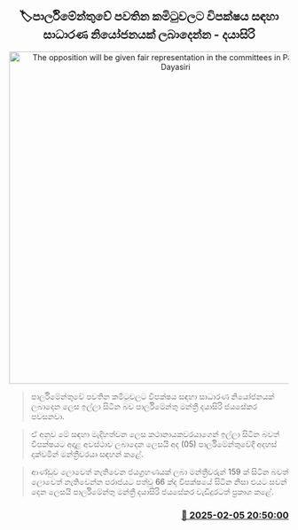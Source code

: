<p align='center'><b><h2 align='center' title='The opposition will be given fair representation in the committees in Parliament - Dayasiri'>🏷පාර්ලිමේන්තුවේ පවතින කමිටුවලට විපක්ෂය සඳහා සාධාරණ නියෝජනයක් ලබාදෙන්​න - දයාසිරි</h2></b></p>
<p align='center'><img src='https://helakuru.sgp1.cdn.digitaloceanspaces.com/esana/images/lib/dayasiri-jayasekara-parliment.jpg' width='600' alt='The opposition will be given fair representation in the committees in Parliament - Dayasiri'></p>

> පාර්ලිමේන්තුවේ පවතින කමිටුවලට විපක්ෂය සඳහා සාධාරණ නියෝජනයක් ලබාදෙන ලෙස ඉල්ලා සිටින බව පාර්ලිමේන්තු මන්ත්‍රී දයාසිරි ජයසේකර පවසනවා.

> ඒ අනුව මේ සඳහා මැදිහත්වන ලෙස කථානායකවරයාගෙන් ඉල්ලා සිටින බවත් විපක්ෂයට අදාළ අවස්ථාව ලබාදෙන ලෙසයි අද (05) පාර්ලිමේන්තුවේදී අදහස් දක්වමින් මන්ත්‍රීවරයා සඳහන් කළේ.

> ආණ්ඩුව ලොවෙත් නැතිවෙන ජයග්‍රහණයක් ලබා මන්ත්‍රීවරුන් 159 ක් සිටින බවත් ලොවෙත් නැතිවෙන්න පරාජයට පත්වූ 66 ක්ද විපක්ෂයේ සිටින නිසා එයට සවන් දෙන ලෙසයි පාර්ලිමේන්තු මන්ත්‍රී දයාසිරි ජයසේකර වැඩිදුරටත් ප්‍රකාශ කළේ. 



<h3 align='right'><a href='https://www.helakuru.lk/esana/p/107192/'>📅 2025-02-05 20:50:00</a></h3>
